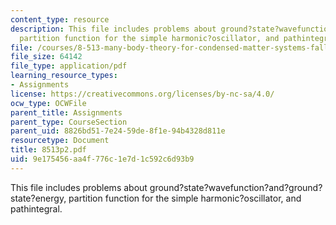 ```yaml
---
content_type: resource
description: This file includes problems about ground?state?wavefunction?and?ground?state?energy,
  partition function for the simple harmonic?oscillator, and pathintegral.
file: /courses/8-513-many-body-theory-for-condensed-matter-systems-fall-2004/9e175456aa4f776c1e7d1c592c6d93b9_8513p2.pdf
file_size: 64142
file_type: application/pdf
learning_resource_types:
- Assignments
license: https://creativecommons.org/licenses/by-nc-sa/4.0/
ocw_type: OCWFile
parent_title: Assignments
parent_type: CourseSection
parent_uid: 8826bd51-7e24-59de-8f1e-94b4328d811e
resourcetype: Document
title: 8513p2.pdf
uid: 9e175456-aa4f-776c-1e7d-1c592c6d93b9
---
```

This file includes problems about ground?state?wavefunction?and?ground?state?energy, partition function for the simple harmonic?oscillator, and pathintegral.